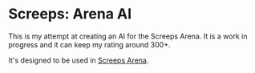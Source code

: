 # Screeps: Arena AI

This is my attempt at creating an AI for the Screeps Arena. It is a work in progress and it can keep my rating around 300+.

It's designed to be used in [Screeps Arena](https://store.steampowered.com/app/1137320/Screeps_Arena/).
